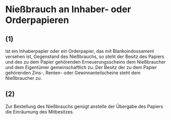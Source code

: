 # Nießbrauch an Inhaber- oder Orderpapieren



## (1)

 Ist ein Inhaberpapier oder ein Orderpapier, das mit Blankoindossament versehen ist, Gegenstand des Nießbrauchs, so steht der Besitz des Papiers und des zu dem Papier gehörenden Erneuerungsscheins dem Nießbraucher und dem Eigentümer gemeinschaftlich zu. Der Besitz der zu dem Papier gehörenden Zins-, Renten- oder Gewinnanteilscheine steht dem Nießbraucher zu.

## (2)

 Zur Bestellung des Nießbrauchs genügt anstelle der Übergabe des Papiers die Einräumung des Mitbesitzes. 

